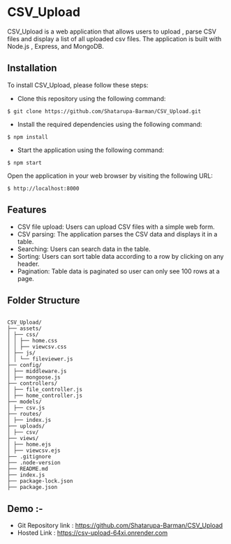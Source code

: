 # CSV_Upload
CSV_Upload is a web application that allows users to upload , parse CSV files and display a list of all uploaded csv files. The application is built with Node.js , Express, and MongoDB.
## Installation
To install CSV_Upload, please follow these steps:

- Clone this repository using the following command:
```
$ git clone https://github.com/Shatarupa-Barman/CSV_Upload.git
```
- Install the required dependencies using the following command:
```
$ npm install 
```
- Start the application using the following command:
```
$ npm start 
```
Open the application in your web browser by visiting the following URL:
```
$ http://localhost:8000 
```

## Features
* CSV file upload: Users can upload CSV files with a simple web form.
* CSV parsing: The application parses the CSV data and displays it in a table.
* Searching: Users can search data in the table.
* Sorting: Users can sort table data according to a row by clicking on any header.
* Pagination: Table data is paginated so user can only see 100 rows at a page.

## Folder Structure
```

CSV_Upload/
├── assets/
│ ├── css/
│ │ ├── home.css
│ │ ├── viewcsv.css
│ ├── js/
│ │ └── fileviewer.js
├── config/
│ ├── middleware.js
│ ├── mongoose.js
├── controllers/
│ ├── file_controller.js
│ ├── home_controller.js
├── models/
│ ├── csv.js
├── routes/
│ ├── index.js
├── uploads/
│ ├── csv/
├── views/
│ ├── home.ejs
│ ├── viewcsv.ejs
├── .gitignore
├── .node-version
├── README.md
├── index.js
├── package-lock.json
├── package.json

```

##  Demo :-

- Git Repository link : https://github.com/Shatarupa-Barman/CSV_Upload
- Hosted Link :  https://csv-upload-64xi.onrender.com
  
